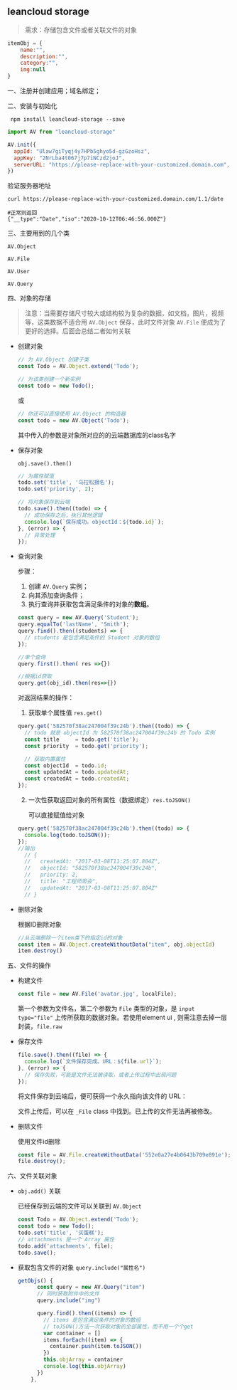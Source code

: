 ## leancloud storage

> 需求：存储包含文件或者关联文件的对象

``` js
itemObj = {
    name:"",
    description:"",
    category:"",
    img:null
}
```

一、注册并创建应用；域名绑定；

二、安装与初始化

```  shell
 npm install leancloud-storage --save
```

``` js
import AV from "leancloud-storage"

AV.init({
  appId: "Ulaw7giTyqj4y7HPb5ghyo5d-gzGzoHsz",
  appKey: "2NrLba4t067j7p7iNCzd2joJ",
  serverURL: "https://please-replace-with-your-customized.domain.com",
})

```

验证服务器地址

``` shell
curl https://please-replace-with-your-customized.domain.com/1.1/date

#正常则返回
{"__type":"Date","iso":"2020-10-12T06:46:56.000Z"}
```

三、主要用到的几个类

`AV.Object`

`AV.File`

`AV.User`

`AV.Query`

四、对象的存储

>  注意：当需要存储尺寸较大或结构较为复杂的数据，如文档，图片，视频等，这类数据不适合用 `AV.Object` 保存，此时文件对象 `AV.File` 便成为了更好的选择。后面会总结二者如何关联

- 创建对象

  ``` js
  // 为 AV.Object 创建子类
  const Todo = AV.Object.extend('Todo');
  
  // 为该类创建一个新实例
  const todo = new Todo();
  ```

  或

  ``` js
  // 你还可以直接使用 AV.Object 的构造器
  const todo = new AV.Object('Todo');
  ```

  其中传入的参数是对象所对应的的云端数据库的class名字

- 保存对象

  `obj.save().then()`

  ``` js
  // 为属性赋值
  todo.set('title', '马拉松报名');
  todo.set('priority', 2);
  
  // 将对象保存到云端
  todo.save().then((todo) => {
    // 成功保存之后，执行其他逻辑
    console.log(`保存成功。objectId：${todo.id}`);
  }, (error) => {
    // 异常处理
  });
  ```

- 查询对象

  步骤：

  1. 创建 `AV.Query` 实例；
  2. 向其添加查询条件；
  3. 执行查询并获取包含满足条件的对象的**数组**。

  ``` js 
  const query = new AV.Query('Student'); 
  query.equalTo('lastName', 'Smith');
  query.find().then((students) => {
    // students 是包含满足条件的 Student 对象的数组
  });
  
  //单个查询
  query.first().then( res =>{})
  
  //根据id获取
  query.get(obj_id).then(res=>{})
  ```

  对返回结果的操作：

  1. 获取单个属性值 `res.get()`

  ``` js
  query.get('582570f38ac247004f39c24b').then((todo) => {
    // todo 就是 objectId 为 582570f38ac247004f39c24b 的 Todo 实例
    const title     = todo.get('title');
    const priority  = todo.get('priority');
  
    // 获取内置属性
    const objectId  = todo.id;
    const updatedAt = todo.updatedAt;
    const createdAt = todo.createdAt;
  });
  ```

  2. 一次性获取返回对象的所有属性（数据绑定）`res.toJSON()` 

     可以直接赋值给对象

  ```js
  query.get('582570f38ac247004f39c24b').then((todo) => {
    console.log(todo.toJSON());
  });
  //输出
    // {
    //   createdAt: "2017-03-08T11:25:07.804Z",
    //   objectId: "582570f38ac247004f39c24b",
    //   priority: 2,
    //   title: "工程师周会",
    //   updatedAt: "2017-03-08T11:25:07.804Z"
    // }
  ```

  

- 删除对象

  根据ID删除对象

  ``` js 
  //从云端删除一个item类下的指定id的对象
  const item = AV.Object.createWithoutData("item", obj.objectId)
  item.destroy()
  ```



五、文件的操作

- 构建文件

  ```js
  const file = new AV.File('avatar.jpg', localFile);
  ```

  第一个参数为文件名，第二个参数为 `File` 类型的对象，是 `input type="file"` 上传所获取的数据对象。若使用element ui , 则需注意去掉一层封装，`file.raw`

- 保存文件

  ```js
  file.save().then((file) => {
    console.log(`文件保存完成。URL：${file.url}`);
  }, (error) => {
    // 保存失败，可能是文件无法被读取，或者上传过程中出现问题
  });
  ```

  将文件保存到云端后，便可获得一个永久指向该文件的 URL：

  文件上传后，可以在 `_File` class 中找到。已上传的文件无法再被修改。

- 删除文件

  使用文件id删除

  ```js
  const file = AV.File.createWithoutData('552e0a27e4b0643b709e891e');
  file.destroy();
  ```



六、文件关联对象

- `obj.add()` 关联

  已经保存到云端的文件可以关联到 `AV.Object`

  ```js
  const Todo = AV.Object.extend('Todo');
  const todo = new Todo();
  todo.set('title', '买蛋糕');
  // attachments 是一个 Array 属性
  todo.add('attachments', file);
  todo.save();
  ```

- 获取包含文件的对象 `query.include("属性名")`

  ```js
  getObjs() {
        const query = new AV.Query("item")
        // 同时获取附件中的文件
        query.include("img")
  
        query.find().then((items) => {
          // items 是包含满足条件的对象的数组
          // toJSON()方法一次获取对象的全部属性，而不用一个个get
          var container = []
          items.forEach((item) => {
            container.push(item.toJSON())
          })
          this.objArray = container
          console.log(this.objArray)
        })
      },
  ```



